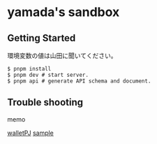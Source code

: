# yamada's sandbox

## Getting Started

環境変数の値は山田に聞いてください。

```shell:
$ pnpm install
$ pnpm dev # start server.
$ pnpm api # generate API schema and document.
```

## Trouble shooting

memo

[walletPJ](https://docs.google.com/spreadsheets/d/1qoINtJQMHj7iSwzNChHNvSm7GLWvCM9oMJO_9SMKA50/edit?usp=sharing)
[sample](https://docs.google.com/spreadsheets/d/12N4MrE_zPOf0cZ1L1gNnRymFzmmM5Sa3P14S6A2pHEg/edit?usp=sharing)